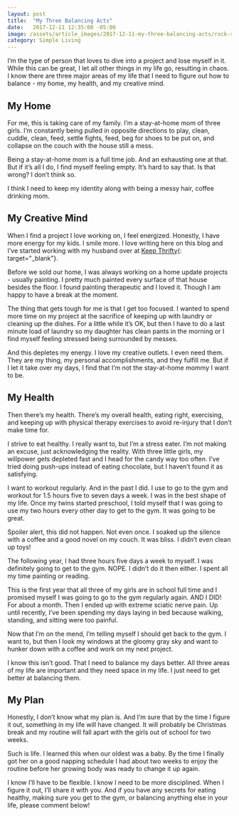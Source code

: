 ```yaml
---
layout: post
title:  "My Three Balancing Acts"
date:   2017-12-11 12:35:00 -05:00
image: /assets/article_images/2017-12-11-my-three-balancing-acts/rock-stacks.jpg
category: Simple Living
---
```


I’m the type of person that loves to dive into a project and lose myself in it. While this can be great, I let all other things in my life go, resulting in chaos. I know there are three major areas of my life that I need to figure out how to balance - my home, my health, and my creative mind.

## My Home

For me, this is taking care of my family. I’m a stay-at-home mom of three girls. I’m constantly being pulled in opposite directions to play, clean, cuddle, clean, feed, settle fights, feed, beg for shoes to be put on, and collapse on the couch with the house still a mess.

Being a stay-at-home mom is a full time job. And an exhausting one at that. But if it’s all I do, I find myself feeling empty. It’s hard to say that. Is that wrong? I don’t think so.

I think I need to keep my identity along with being a messy hair, coffee drinking mom.

## My Creative Mind

When I find a project I love working on, I feel energized. Honestly, I have more energy for my kids. I smile more. I love writing here on this blog and I’ve started working with my husband over at [Keep Thrifty](https://www.keepthrifty.com){: target="_blank"}.

Before we sold our home, I was always working on a home update projects - usually painting. I pretty much painted every surface of that house besides the floor. I found painting therapeutic and I loved it. Though I am happy to have a break at the moment.

The thing that gets tough for me is that I get too focused. I wanted to spend more time on my project at the sacrifice of keeping up with laundry or cleaning up the dishes. For a little while it’s OK, but then I have to do a last minute load of laundry so my daughter has clean pants in the morning or I find myself feeling stressed being surrounded by messes.

And this depletes my energy. I love my creative outlets. I even need them. They are my thing, my personal accomplishments, and they fulfill me. But if I let it take over my days, I find that I’m not the stay-at-home mommy I want to be.

## My Health

Then there’s my health. There’s my overall health, eating right, exercising, and keeping up with physical therapy exercises to avoid re-injury that I don’t make time for.

I strive to eat healthy. I really want to, but I’m a stress eater. I’m not making an excuse, just acknowledging the reality. With three little girls, my willpower gets depleted fast and I head for the candy way too often. I’ve tried doing push-ups instead of eating chocolate, but I haven’t found it as satisfying.

I want to workout regularly. And in the past I did. I use to go to the gym and workout for 1.5 hours five to seven days a week. I was in the best shape of my life. Once my twins started preschool, I told myself that I was going to use my two hours every other day to get to the gym. It was going to be great.

Spoiler alert, this did not happen. Not even once. I soaked up the silence with a coffee and a good novel on my couch. It was bliss. I didn’t even clean up toys!

The following year, I had three hours five days a week to myself. I was definitely going to get to the gym. NOPE. I didn’t do it then either. I spent all my time painting or reading.

This is the first year that all three of my girls are in school full time and I promised myself I was going to go to the gym regularly again. AND I DID! For about a month. Then I ended up with extreme sciatic nerve pain. Up until recently, I’ve been spending my days laying in bed because walking, standing, and sitting were too painful.

Now that I’m on the mend, I’m telling myself I should get back to the gym. I want to, but then I look my windows at the gloomy gray sky and want to hunker down with a coffee and work on my next project.

I know this isn’t good. That I need to balance my days better. All three areas of my life are important and they need space in my life. I just need to get better at balancing them.

## My Plan

Honestly, I don’t know what my plan is. And I’m sure that by the time I figure it out, something in my life will have changed. It will probably be Christmas break and my routine will fall apart with the girls out of school for two weeks.

Such is life. I learned this when our oldest was a baby. By the time I finally got her on a good napping schedule I had about two weeks to enjoy the routine before her growing body was ready to change it up again.

I know I’ll have to be flexible. I know I need to be more disciplined. When I figure it out, I’ll share it with you. And if you have any secrets for eating healthy, making sure you get to the gym, or balancing anything else in your life, please comment below!
